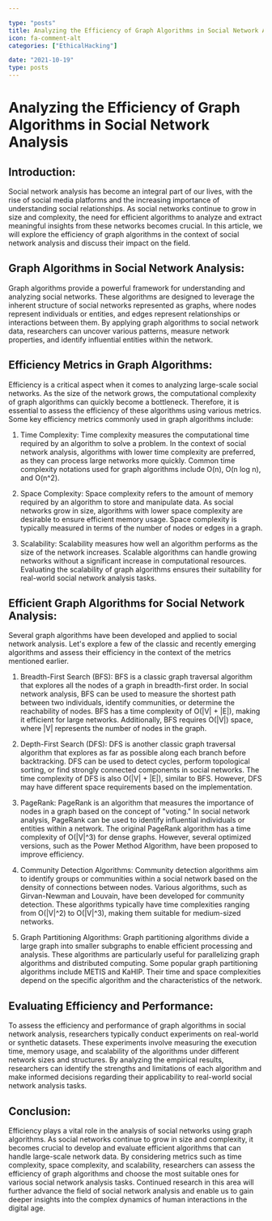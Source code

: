 ```yaml
---

type: "posts"
title: Analyzing the Efficiency of Graph Algorithms in Social Network Analysis
icon: fa-comment-alt
categories: ["EthicalHacking"]

date: "2021-10-19"
type: posts
---
```





# Analyzing the Efficiency of Graph Algorithms in Social Network Analysis

## Introduction:
Social network analysis has become an integral part of our lives, with the rise of social media platforms and the increasing importance of understanding social relationships. As social networks continue to grow in size and complexity, the need for efficient algorithms to analyze and extract meaningful insights from these networks becomes crucial. In this article, we will explore the efficiency of graph algorithms in the context of social network analysis and discuss their impact on the field.

## Graph Algorithms in Social Network Analysis:
Graph algorithms provide a powerful framework for understanding and analyzing social networks. These algorithms are designed to leverage the inherent structure of social networks represented as graphs, where nodes represent individuals or entities, and edges represent relationships or interactions between them. By applying graph algorithms to social network data, researchers can uncover various patterns, measure network properties, and identify influential entities within the network.

## Efficiency Metrics in Graph Algorithms:
Efficiency is a critical aspect when it comes to analyzing large-scale social networks. As the size of the network grows, the computational complexity of graph algorithms can quickly become a bottleneck. Therefore, it is essential to assess the efficiency of these algorithms using various metrics. Some key efficiency metrics commonly used in graph algorithms include:

1. Time Complexity: Time complexity measures the computational time required by an algorithm to solve a problem. In the context of social network analysis, algorithms with lower time complexity are preferred, as they can process large networks more quickly. Common time complexity notations used for graph algorithms include O(n), O(n log n), and O(n^2).

2. Space Complexity: Space complexity refers to the amount of memory required by an algorithm to store and manipulate data. As social networks grow in size, algorithms with lower space complexity are desirable to ensure efficient memory usage. Space complexity is typically measured in terms of the number of nodes or edges in a graph.

3. Scalability: Scalability measures how well an algorithm performs as the size of the network increases. Scalable algorithms can handle growing networks without a significant increase in computational resources. Evaluating the scalability of graph algorithms ensures their suitability for real-world social network analysis tasks.

## Efficient Graph Algorithms for Social Network Analysis:
Several graph algorithms have been developed and applied to social network analysis. Let's explore a few of the classic and recently emerging algorithms and assess their efficiency in the context of the metrics mentioned earlier.

1. Breadth-First Search (BFS): BFS is a classic graph traversal algorithm that explores all the nodes of a graph in breadth-first order. In social network analysis, BFS can be used to measure the shortest path between two individuals, identify communities, or determine the reachability of nodes. BFS has a time complexity of O(|V| + |E|), making it efficient for large networks. Additionally, BFS requires O(|V|) space, where |V| represents the number of nodes in the graph.

2. Depth-First Search (DFS): DFS is another classic graph traversal algorithm that explores as far as possible along each branch before backtracking. DFS can be used to detect cycles, perform topological sorting, or find strongly connected components in social networks. The time complexity of DFS is also O(|V| + |E|), similar to BFS. However, DFS may have different space requirements based on the implementation.

3. PageRank: PageRank is an algorithm that measures the importance of nodes in a graph based on the concept of "voting." In social network analysis, PageRank can be used to identify influential individuals or entities within a network. The original PageRank algorithm has a time complexity of O(|V|^3) for dense graphs. However, several optimized versions, such as the Power Method Algorithm, have been proposed to improve efficiency.

4. Community Detection Algorithms: Community detection algorithms aim to identify groups or communities within a social network based on the density of connections between nodes. Various algorithms, such as Girvan-Newman and Louvain, have been developed for community detection. These algorithms typically have time complexities ranging from O(|V|^2) to O(|V|^3), making them suitable for medium-sized networks.

5. Graph Partitioning Algorithms: Graph partitioning algorithms divide a large graph into smaller subgraphs to enable efficient processing and analysis. These algorithms are particularly useful for parallelizing graph algorithms and distributed computing. Some popular graph partitioning algorithms include METIS and KaHIP. Their time and space complexities depend on the specific algorithm and the characteristics of the network.

## Evaluating Efficiency and Performance:
To assess the efficiency and performance of graph algorithms in social network analysis, researchers typically conduct experiments on real-world or synthetic datasets. These experiments involve measuring the execution time, memory usage, and scalability of the algorithms under different network sizes and structures. By analyzing the empirical results, researchers can identify the strengths and limitations of each algorithm and make informed decisions regarding their applicability to real-world social network analysis tasks.

## Conclusion:
Efficiency plays a vital role in the analysis of social networks using graph algorithms. As social networks continue to grow in size and complexity, it becomes crucial to develop and evaluate efficient algorithms that can handle large-scale network data. By considering metrics such as time complexity, space complexity, and scalability, researchers can assess the efficiency of graph algorithms and choose the most suitable ones for various social network analysis tasks. Continued research in this area will further advance the field of social network analysis and enable us to gain deeper insights into the complex dynamics of human interactions in the digital age.